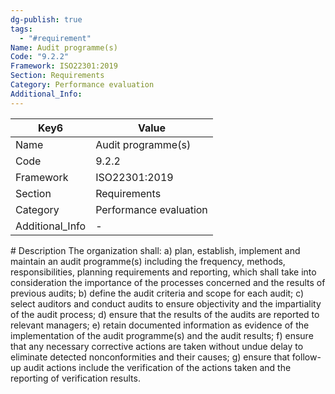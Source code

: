 ```yaml
---
dg-publish: true
tags:
  - "#requirement"
Name: Audit programme(s)
Code: "9.2.2"
Framework: ISO22301:2019
Section: Requirements
Category: Performance evaluation
Additional_Info: 
---
```


<div><table class="dataview table-view-table"><thead class="table-view-thead"><tr class="table-view-tr-header"><th class="table-view-th"><span>Key</span><span class="dataview small-text">6</span></th><th class="table-view-th"><span>Value</span></th></tr></thead><tbody class="table-view-tbody"><tr><td><span>Name</span></td><td><span>Audit programme(s)</span></td></tr><tr><td><span>Code</span></td><td><span>9.2.2</span></td></tr><tr><td><span>Framework</span></td><td><span>ISO22301:2019</span></td></tr><tr><td><span>Section</span></td><td><span>Requirements</span></td></tr><tr><td><span>Category</span></td><td><span>Performance evaluation</span></td></tr><tr><td><span>Additional_Info</span></td><td><span>-</span></td></tr></tbody></table></div>
# Description
The organization shall: a) plan, establish, implement and maintain an audit programme(s) including the frequency, methods, responsibilities, planning requirements and reporting, which shall take into consideration the importance of the processes concerned and the results of previous audits; b) define the audit criteria and scope for each audit; c) select auditors and conduct audits to ensure objectivity and the impartiality of the audit process; d) ensure that the results of the audits are reported to relevant managers; e) retain documented information as evidence of the implementation of the audit programme(s) and the audit results; f) ensure that any necessary corrective actions are taken without undue delay to eliminate detected nonconformities and their causes; g) ensure that follow-up audit actions include the verification of the actions taken and the reporting of verification results. 
